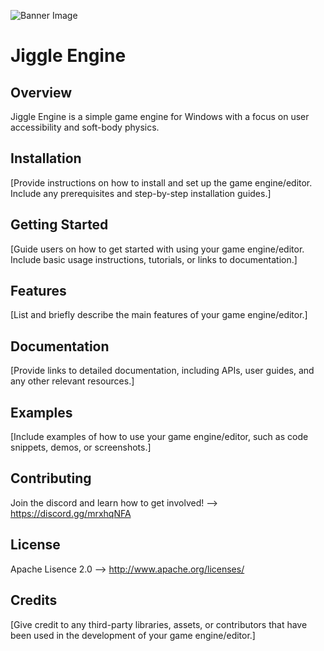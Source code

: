 ![Banner Image](.\Jiggle\graphics\GitHub\JiggleGitHubBanner.jpg)

# Jiggle Engine

## Overview
Jiggle Engine is a simple game engine for Windows with a focus on user accessibility and soft-body physics.

## Installation
[Provide instructions on how to install and set up the game engine/editor. Include any prerequisites and step-by-step installation guides.]

## Getting Started
[Guide users on how to get started with using your game engine/editor. Include basic usage instructions, tutorials, or links to documentation.]

## Features
[List and briefly describe the main features of your game engine/editor.]

## Documentation
[Provide links to detailed documentation, including APIs, user guides, and any other relevant resources.]

## Examples
[Include examples of how to use your game engine/editor, such as code snippets, demos, or screenshots.]

## Contributing
Join the discord and learn how to get involved! --> https://discord.gg/mrxhqNFA
## License
Apache Lisence 2.0 --> http://www.apache.org/licenses/

## Credits
[Give credit to any third-party libraries, assets, or contributors that have been used in the development of your game engine/editor.]

